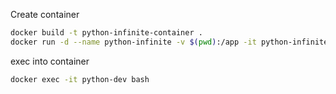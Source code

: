 Create container
```bash
docker build -t python-infinite-container .
docker run -d --name python-infinite -v $(pwd):/app -it python-infinite-container
```

exec into container
```bash
docker exec -it python-dev bash
```